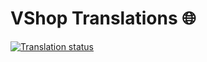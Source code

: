# VShop Translations 🌐
<a href="https://weblate.vasc.cloud/engage/vshop/">
<img src="https://weblate.vasc.cloud/widgets/vshop/-/mobile/multi-blue.svg" alt="Translation status" />
</a>
